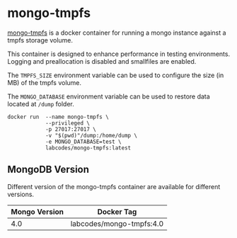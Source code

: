 # mongo-tmpfs
[mongo-tmpfs](https://hub.docker.com/r/jamesridgway/mongo-tmpfs) is a docker container for running a mongo instance against a tmpfs storage volume.

This container is designed to enhance performance in testing environments. Logging and preallocation is disabled and smallfiles are enabled.

The `TMPFS_SIZE` environment variable can be used to configure the size (in MB) of the tmpfs volume.

The `MONGO_DATABASE` environment variable can be used to restore data located at `/dump` folder.

```
docker run  --name mongo-tmpfs \
            --privileged \
            -p 27017:27017 \
            -v "$(pwd)"/dump:/home/dump \
            -e MONGO_DATABASE=test \
            labcodes/mongo-tmpfs:latest
```

## MongoDB Version
Different version of the mongo-tmpfs container are available for different versions.

| Mongo Version  | Docker Tag                   |
| -------------- | ---------------------------- |
| 4.0            | labcodes/mongo-tmpfs:4.0     |